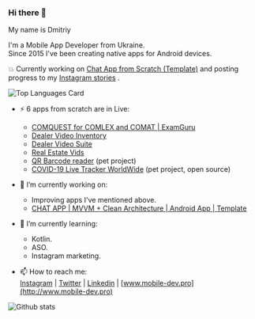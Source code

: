### Hi there 👋

My name is Dmitriy  
  
I'm a Mobile App Developer from Ukraine.  
Since 2015 I've been creating native apps for Android devices.  

:boom: Currently working on [Chat App from Scratch (Template)](https://github.com/mobiledevpro/Android-Kotlin-MVVM-Template) and posting progress to my [Instagram stories](https://www.instagram.com/s/aGlnaGxpZ2h0OjE3ODg2ODQ0MTM4ODQ5Mjgz?igshid=1utuarch219nk) .

![Top Languages Card](https://github-readme-stats.vercel.app/api/top-langs/?username=dmitriy-chernysh&hide=JavaScript,CSS,Shell&layout=compact)


- ⚡ 6 apps from scratch are in Live:
    - [COMQUEST for COMLEX and COMAT | ExamGuru](https://play.google.com/store/apps/details?id=exam.comquest.test) 
    - [Dealer Video Inventory](https://play.google.com/store/apps/details?id=com.lesa.videoinventory.stream.new)
    - [Dealer Video Suite](https://play.google.com/store/apps/details?id=com.lesa.dealervideosuite)
    - [Real Estate Vids](https://play.google.com/store/apps/details?id=com.lesa.realestate)
    - [QR Barcode reader](https://play.google.com/store/apps/details?id=com.mobiledevpro.barcodescanner) (pet project)
    - [COVID-19 Live Tracker WorldWide](https://github.com/dmitriy-chernysh/covid-19-tracker-android) (pet project, open source)
  

- 🔭 I’m currently working on:
    - Improving apps I've mentioned above.
    - [CHAT APP | MVVM + Clean Architecture | Android App | Template](https://github.com/mobiledevpro/Android-Kotlin-MVVM-Template)
    <!-- - A new one pet project - app to create mockups by adding a device frame to videos ([mockup example](https://www.instagram.com/p/CHsfEEXAV5J/)) -->
    <!-- Growing my [Instagram account](https://www.instagram.com/mobiledevpro/) about AndroidDev. -->
    
- 🌱 I’m currently learning: 
   - Kotlin.
   - ASO.
   - Instagram marketing.  
    
- 📫 How to reach me:  
   [Instagram](https://www.instagram.com/mobiledevpro/) | 
   [Twitter](https://twitter.com/mobiledev_pro) | 
   [Linkedin](https://www.linkedin.com/in/dmitriychernysh/) | 
   [www.mobile-dev.pro](http://www.mobile-dev.pro)
    
![Github stats](https://github-readme-stats.vercel.app/api?username=dmitriy-chernysh&theme=default&show_icons=true&count_private=true) 

<!--
**dmitriy-chernysh/dmitriy-chernysh** is a ✨ _special_ ✨ repository because its `README.md` (this file) appears on your GitHub profile.

Here are some ideas to get you started:

- 🔭 I’m currently working on ...
- 🌱 I’m currently learning ...
- 👯 I’m looking to collaborate on ...
- 🤔 I’m looking for help with ...
- 💬 Ask me about ...
- 📫 How to reach me: ...
- 😄 Pronouns: ...
- ⚡ Fun fact: ...
-->
